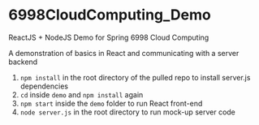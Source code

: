 # 6998CloudComputing_Demo
ReactJS + NodeJS Demo for Spring 6998 Cloud Computing

A demonstration of basics in React and communicating with a server backend

1. `npm install` in the root directory of the pulled repo to install server.js dependencies
2. `cd` inside `demo` and `npm install` again
3. `npm start` inside the `demo` folder to run React front-end
4. `node server.js` in the root directory to run mock-up server code
